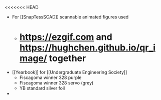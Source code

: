 <<<<<<< HEAD

- For [[SnapTessSCAD]] scannable animated figures used
	- https://ezgif.com and https://hughchen.github.io/qr_image/ together
	  =======
- [[Yearbook]] for [[Undergraduate Engineering Society]]
	- Fiscagoma winner 328 purple
	- Fiscagoma winner 328 servo (grey)
	- YB standard silver foil
-